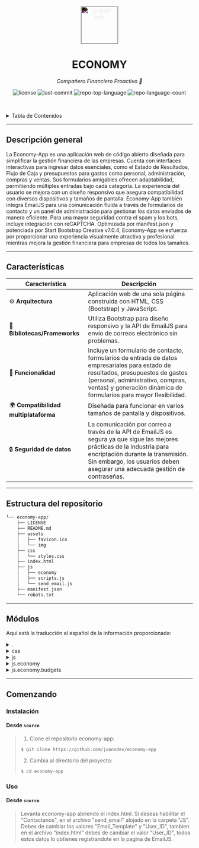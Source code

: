 <p align="center">
  <img src="https://simpleicons.org/icons/html5.svg" style="filter:invert(1)" width="100" alt="project-logo">
</p>
<p align="center">
    <h1 align="center">ECONOMY</h1>
</p>
<p align="center">
    <em>Compañero Financiero Proactivo 🚀</em>
</p>
<p align="center">
	<img src="https://img.shields.io/github/license/juansdev/economy-app?style=default&logo=opensourceinitiative&logoColor=white&color=0080ff" alt="license">
	<img src="https://img.shields.io/github/last-commit/juansdev/economy-app?style=default&logo=git&logoColor=white&color=0080ff" alt="last-commit">
	<img src="https://img.shields.io/github/languages/top/juansdev/economy-app?style=default&color=0080ff" alt="repo-top-language">
	<img src="https://img.shields.io/github/languages/count/juansdev/economy-app?style=default&color=0080ff" alt="repo-language-count">
<p>
<p align="center">
	<!-- default option, no dependency badges. -->
</p>

<br><!-- TABLE OF CONTENTS -->
<details>
  <summary>Tabla de Contenidos</summary><br>

- [ Descripción general](#-descripción-general)
- [ Características](#-características)
- [ Estructura del repositorio](#-estructura-del-repositorio)
- [ Módulos](#-módulos)
- [ Comenzando](#-comenzando)
  - [ Instalación](#-instalación)
  - [ Uso](#-uso)
</details>
<hr>

##  Descripción general

La Economy-App es una aplicación web de código abierto diseñada para simplificar la gestión financiera de las empresas. Cuenta con interfaces interactivas para ingresar datos esenciales, como el Estado de Resultados, Flujo de Caja y presupuestos para gastos como personal, administración, compras y ventas. Sus formularios amigables ofrecen adaptabilidad, permitiendo múltiples entradas bajo cada categoría. La experiencia del usuario se mejora con un diseño responsivo que asegura compatibilidad con diversos dispositivos y tamaños de pantalla. Economy-App también integra EmailJS para una comunicación fluida a través de formularios de contacto y un panel de administración para gestionar los datos enviados de manera eficiente. Para una mayor seguridad contra el spam y los bots, incluye integración con reCAPTCHA. Optimizada por manifest.json y potenciada por Start Bootstrap Creative v7.0.4, Economy-App se esfuerza por proporcionar una experiencia visualmente atractiva y profesional mientras mejora la gestión financiera para empresas de todos los tamaños.

---

##  Características

| Característica                       | Descripción                                                                                                           |
|--------------------------------------|-----------------------------------------------------------------------------------------------------------------------|
| ⚙️ **Arquitectura**                  | Aplicación web de una sola página construida con HTML, CSS (Bootstrap) y JavaScript.                                  |
| 🔌 **Bibliotecas/Frameworks**        | Utiliza Bootstrap para diseño responsivo y la API de EmailJS para envío de correos electrónico sin problemas.         |
| 🏫 **Funcionalidad**                 | Incluye un formulario de contacto, formularios de entrada de datos empresariales para estado de resultados, presupuestos de gastos (personal, administrativo, compras, ventas) y generación dinámica de formularios para mayor flexibilidad. |
| 🌍 **Compatibilidad multiplataforma** | Diseñada para funcionar en varios tamaños de pantalla y dispositivos.                                                  |
| 🔒 **Seguridad de datos**            | La comunicación por correo a través de la API de EmailJS es segura ya que sigue las mejores prácticas de la industria para encriptación durante la transmisión. Sin embargo, los usuarios deben asegurar una adecuada gestión de contraseñas. |

---

##  Estructura del repositorio

```sh
└── economy-app/
    ├── LICENSE
    ├── README.md
    ├── assets
    │   ├── favicon.ico
    │   └── img
    ├── css
    │   └── styles.css
    ├── index.html
    ├── js
    │   ├── economy
    │   ├── scripts.js
    │   └── send_email.js
    ├── manifest.json
    └── robots.txt
```

---

##  Módulos

Aquí está la traducción al español de la información proporcionada:

<details closed><summary>.</summary>

| Archivo                                                                           | Resumen                                                                                                                                                                                                                                                                                                                                                                                                                                                                                                                                                                                                                                                                                                                                                                                                                                                                                                                                                                                                                                            |
|-----------------------------------------------------------------------------------|------------------------------------------------------------------------------------------------------------------------------------------------------------------------------------------------------------------------------------------------------------------------------------------------------------------------------------------------------------------------------------------------------------------------------------------------------------------------------------------------------------------------------------------------------------------------------------------------------------------------------------------------------------------------------------------------------------------------------------------------------------------------------------------------------------------------------------------------------------------------------------------------------------------------------------------------------------------------------------|
| [robots.txt](https://github.com/juansdev/economy-app/blob/master/robots.txt)     | En este repositorio de la aplicación Economy, el archivo robots.txt está configurado para permitir a todos los rastreadores web el acceso completo a la aplicación sin restricciones. De esta manera, los motores de búsqueda pueden indexar y navegar eficientemente por el contenido de la aplicación, mejorando su descubribilidad en línea y el rendimiento SEO.                                                                                                                                                                                                                                                                                                                                                                                                                                                                                                                                                                                                                                                                                                                                                   |
| [index.html](https://github.com/juansdev/economy-app/blob/master/index.html)     | Asegura que las entradas del usuario cumplan con los requisitos especificados antes de enviar el formulario, por ejemplo, comprobaciones del formato del correo electrónico, longitud de los campos y campos no vacíos.2. Crea una función AJAX para el envío de correos: Simplifica el proceso de envío del formulario utilizando JavaScript para enviar un correo electrónico sin necesidad de actualizar la página.3. Implementa un sistema simple de captcha: Para evitar envíos automatizados y garantizar que la entrada del formulario sea legítima.4. Diseña una plantilla de correo electrónico responsiva: Personaliza la apariencia de los correos electrónicos enviados desde el formulario de contacto, asegurando que se vean visualmente atractivos en varios tamaños de pantalla y dispositivos.5. Incorpora un servicio de correo para el envío de notificaciones: Elige un servicio de correo adecuado (por ejemplo, SendGrid, Mailgun) para gestionar el envío y la recepción de notificaciones por correo electrónico sobre resultados de envíos exitosos o fallidos.6. Crea un panel de administración con visualización de envíos: Permite al administrador del sitio ver y gestionar fácilmente los formularios de contacto enviados desde un solo panel.7. Integra reCAPTCHA para mayor seguridad: Proporciona una capa adicional de protección contra el spam y los envíos de formularios de bots. |
| [manifest.json](https://github.com/juansdev/economy-app/blob/master/manifest.json) | Optimiza la instalación de la aplicación y la visualización del icono. "manifest.json" optimiza EconomyApp, estableciendo nombre, colores, URL de inicio, descripción e iconos (incluido favicon), facilitando una experiencia de usuario fluida en los navegadores compatibles con el manifiesto web.                                                                                                                                                                                                                                                                                                                                                                                                                                                                                                                                                                                                                                                                                                                                                           |

</details>

<details closed><summary>css</summary>

| Archivo                                                                           | Resumen                                                                                                                                                                                                                                                                                                                                                                                                                                                                                                                                                                                                                                                                                                                                                                                                                                                                                                                                                                                                                                           |
|-----------------------------------------------------------------------------------|---------------------------------------------------------------------------------------------------------------------------------------------------------------------------------------------------------------------------------------------------------------------------------------------------------------------------------------------------------------------------------------------------------------------------------------------------------------------------------------------------------------------------------------------------------------------------------------------------------------------------------------------------------------------------------------------------------------------------------------------------------------------------------------------------------------------------------------------------------------------------------------------------------------------------------------------------------------------------------|
| [styles.css](https://github.com/juansdev/economy-app/blob/master/css/styles.css) | En el código base proporcionado, el directorio `economy-app` alberga el código fuente de una aplicación. El enfoque principal de este código reside en la carpeta `css`, particularmente en el archivo llamado `styles.css`. Este archivo sirve como piedra angular para definir y mantener un estilo visual consistente para la `economy-app`.El contenido dentro de `styles.css` incluye principalmente declaraciones que hacen referencia a un marco de CSS externo llamado Start Bootstrap-Creative v7.0.4. La elección de esta biblioteca CSS específica señala la intención de crear una interfaz de usuario visualmente atractiva, creativa y profesional para la `economy-app`.Dentro de este archivo, se configuran propiedades de estilo como familias de fuentes, colores, rejillas de diseño, diseño responsivo, animaciones y transiciones. Al usar estilos consistentes en varios componentes, se asegura que la aplicación sea armoniosa y fácil de navegar. Esta capa de abstracción en el código base contribuye significativamente a lograr la estética deseada, la consistencia y la mantenibilidad dentro de `economy-app`. |

</details>

<details closed><summary>js</summary>

| Archivo                                                                          | Resumen                                                                                                                                                                                                                                                                                                                                             |
|----------------------------------------------------------------------------------|-----------------------------------------------------------------------------------------------------------------------------------------------------------------------------------------------------------------------------------------------------------------------------------------------------------------------------------------------------|
| [scripts.js](https://github.com/juansdev/economy-app/blob/master/js/scripts.js) | Mejora la experiencia del usuario al actualizar dinámicamente el título de la página cuando se hace clic en un botón de servicio dentro del archivo JavaScript proporcionado. La etiqueta interactiva se ajusta según la selección del usuario entre las opciones disponibles, proporcionando contenido personalizado. |
| [send_email.js](https://github.com/juansdev/economy-app/blob/master/js/send_email.js) | Involucra a los usuarios manejando los envíos de correos electrónicos desde los formularios de contacto, mejorando la interacción del usuario dentro de la economy-app. Este script emplea la API de EmailJS para enviar correos electrónicos sin problemas, proporcionando un canal de comunicación receptivo y eficiente para usuarios y desarrolladores. |

</details>

<details closed><summary>js.economy</summary>

| Archivo                                                                                                                    | Resumen                                                                                                                                                                                                                                                                                                                                                                                                                                                                                                                                                                                                                                          |
|----------------------------------------------------------------------------------------------------------------------------|--------------------------------------------------------------------------------------------------------------------------------------------------------------------------------------------------------------------------------------------------------------------------------------------------------------------------------------------------------------------------------------------------------------------------------------------------------------------------------------------------------------------------------------------------------------------------------------------------------------------------------------------------|
| [scripts_statement_of_income.js](https://github.com/juansdev/economy-app/blob/master/js/economy/scripts_statement_of_income.js) | En el repositorio `economy-app`, el archivo JavaScript especificado, ubicado en `js/economy/scripts_statement_of_income.js`, se centra en una funcionalidad clave de permitir a los usuarios ingresar datos financieros esenciales relacionados con sus negocios de manera estructurada dentro de la interfaz de usuario de la aplicación. Esto incluye campos para el nombre del negocio, la fecha de los estados financieros, ingresos por ventas y gastos, representados como statement_of_income_form_part_one". Al proporcionar una interfaz dinámica e intuitiva para estas entradas, este script mejora la flexibilidad de entrada de datos para satisfacer las necesidades específicas del negocio. |
| [scripts_cash_flow.js](https://github.com/juansdev/economy-app/blob/master/js/economy/scripts_cash_flow.js)                 | Recopilación de datosPermite a los usuarios proporcionar fácilmente detalles financieros esenciales a través de una interfaz fácil de usar.2. **Generación de formulariosCrea automáticamente campos de entrada dinámicos para múltiples entradas bajo cada categoría (por ejemplo, múltiples líneas para ingresos, gastos y costos).3. **AccesibilidadUtiliza clases de CSS de Bootstrap para un diseño atractivo y responsivo que se adapta a una variedad de tamaños de pantalla y dispositivos.                                                                                                                                                                                                                      |

</details>

<details closed><summary>js.economy.budgets</summary>

| Archivo                                                                                                                                                    | Resumen                                                                                                                                                                                                                                                                                                                                                                                                                                                                                                                                                                                                                                                                                                                                                                                                                                                                                                                                                                                                                                                        |
|------------------------------------------------------------------------------------------------------------------------------------------------------------|----------------------------------------------------------------------------------------------------------------------------------------------------------------------------------------------------------------------------------------------------------------------------------------------------------------------------------------------------------------------------------------------------------------------------------------------------------------------------------------------------------------------------------------------------------------------------------------------------------------------------------------------------------------------------------------------------------------------------------------------------------------------------------------------------------------------------------------------------------------------------------------------------------------------------------------------------------------------------------------------------------------------------------------------------------------|
| [scripts_personnel_expenses_budget.js](https://github.com/juansdev/economy-app/blob/master/js/economy/budgets/scripts_personnel_expenses_budget.js) | Utilizando este script, los usuarios pueden generar cómodamente presupuestos de gastos de personal y proporcionar datos esenciales de manera eficiente dentro de la interfaz de usuario de la aplicación.                                                                                                                                                                                                                                                                                                                                                                                                                                                                                                                                                                                                                                                                                                                                                                                                                                                      |
| [scripts_administrative_expenses_budget.js](https://github.com/juansdev/economy-app/blob/master/js/economy/budgets/scripts_administrative_expenses_budget.js) | Este archivo JavaScript, `scripts_administrative_expenses_budget.js`, ubicado en la ruta `js/economy/budgets/scripts_administrative_expenses_budget.js` dentro del repositorio `economy-app`, juega un papel crucial en la gestión y generación de presupuestos específicamente para gastos administrativos dentro de la arquitectura más amplia de la aplicación económica.El script enlaza eventos de clic a botones que generan un presupuesto de gastos administrativos, utilizando formularios HTML que contienen entradas necesarias como el nombre o número del período, producción planificada, inventario final de materiales, inventario inicial y el gasto presupuestado para compras. Para facilitar la entrada adicional de datos, proporciona opciones para agregar campos de entrada adicionales para cada sección según sea necesario, haciendo el proceso más adaptable a circunstancias específicas. En general, este script permite a los usuarios gestionar y generar presupuestos administrativos de manera integral en la `economy-app`. |
| [scritps_buys_budget.js](https://github.com/juansdev/economy-app/blob/master/js/economy/budgets/scritps_buys_budget.js)                               | Js/economy/budgets/scripts_buys_budget.js en el repositorio economy-appPropósito y características principales: Este código JavaScript, ubicado dentro del subdirectorio de presupuestos, facilita la generación de presupuestos específicamente para compras dentro de la aplicación Economy. Adjunta oyentes de eventos de clic a todos los botones que generan un presupuesto de compras (`.generate-buys-budget`). Al hacer clic en uno de estos botones, genera dinámicamente un formulario que contiene campos como:-Nombre del período (opcional)-Producción presupuestada en unidades-Inventario final del material-Inventario inicial-Presupuesto total para compras.El formulario generado permite a los usuarios agregar múltiples entradas a cada sección, ofreciendo flexibilidad y personalización para una planificación detallada del presupuesto.                                                                                                                                                                                             |
| [scripts_sales_budget.js](https://github.com/juansdev/economy-app/blob/master/js/economy/budgets/scripts_sales_budget.js)                           | Este archivo JavaScript, `js/economy/budgets/scripts_sales_budget.js`, reside en el repositorio `economy-app` y es un componente crucial de su interfaz de usuario interactiva, particularmente enfocado en las funcionalidades del presupuesto de ventas dentro del contexto más amplio de la aplicación. En términos simplificados, este archivo JavaScript facilita el proceso de generación y gestión del presupuesto de ventas en su aplicación financiera. Captura la entrada del usuario para métricas de ventas relevantes como el nombre o número de un período específico, unidades vendidas, precio por unidad y ventas totales, permitiendo a los usuarios agregar dinámicamente múltiples entradas para cada campo si es necesario. La característica clave aquí es su mecanismo de generación dinámica de formularios que mejora la usabilidad dentro de esta aplicación, haciéndola más flexible y eficiente para el seguimiento de presupuestos en tiempo real.                                                                                |

</details>

---

##  Comenzando

###  Instalación

<h4>Desde <code>source</code></h4>

> 1. Clone el repositorio economy-app:
>
> ```console
> $ git clone https://github.com/juansdev/economy-app
> ```
>
> 2. Cambia al directorio del proyecto:
> ```console
> $ cd economy-app
> ```

###  Uso

<h4>Desde <code>source</code></h4>

> Levanta economy-app abriendo el index.html.
> Si deseas habilitar el "Contactanos", en el archivo "send_email" alojado en la carpeta "JS". Debes de cambiar los valores "Email_Template" y "User_ID", tambien en el archivo "index.html" debes de cambiar el valor "User_ID", todos estos datos lo obtienes registrandote en la pagina de EmailJS.